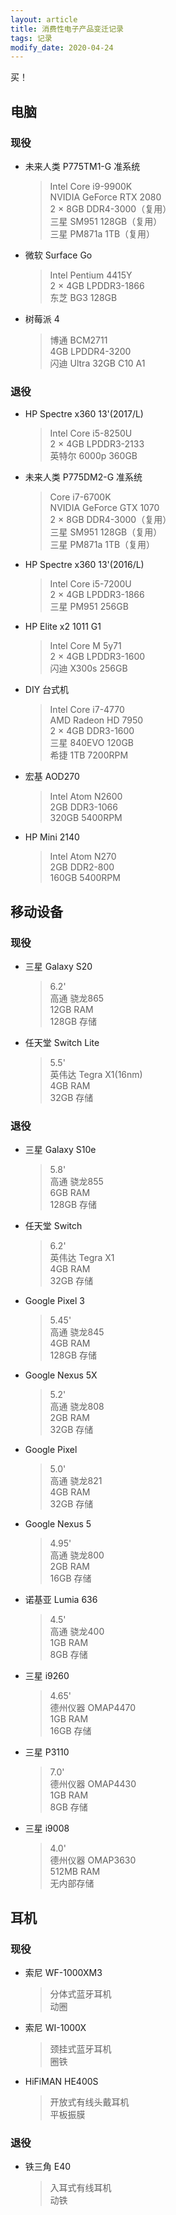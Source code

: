 ```yaml
---
layout: article
title: 消费性电子产品变迁记录
tags: 记录
modify_date: 2020-04-24
---
```

买！
<!--more-->

## 电脑
### 现役
- 未来人类 P775TM1-G 准系统
  > Intel Core i9-9900K  
  > NVIDIA GeForce RTX 2080  
  > 2 × 8GB DDR4-3000（复用）  
  > 三星 SM951 128GB（复用）  
  > 三星 PM871a 1TB（复用）

- 微软 Surface Go
  > Intel Pentium 4415Y  
  > 2 × 4GB LPDDR3-1866  
  > 东芝 BG3 128GB

- 树莓派 4
  > 博通 BCM2711  
  > 4GB LPDDR4-3200  
  > 闪迪 Ultra 32GB C10 A1

### 退役
- HP Spectre x360 13'(2017/L)
  > Intel Core i5-8250U  
  > 2 × 4GB LPDDR3-2133  
  > 英特尔 6000p 360GB

- 未来人类 P775DM2-G 准系统
  > Core i7-6700K  
  > NVIDIA GeForce GTX 1070  
  > 2 × 8GB DDR4-3000（复用）  
  > 三星 SM951 128GB（复用）  
  > 三星 PM871a 1TB（复用）

- HP Spectre x360 13'(2016/L)
  > Intel Core i5-7200U  
  > 2 × 4GB LPDDR3-1866  
  > 三星 PM951 256GB

- HP Elite x2 1011 G1
  > Intel Core M 5y71  
  > 2 × 4GB LPDDR3-1600  
  > 闪迪 X300s 256GB

- DIY 台式机
  > Intel Core i7-4770  
  > AMD Radeon HD 7950  
  > 2 × 4GB DDR3-1600  
  > 三星 840EVO 120GB  
  > 希捷 1TB 7200RPM

- 宏基 AOD270
  > Intel Atom N2600  
  > 2GB DDR3-1066  
  > 320GB 5400RPM

- HP Mini 2140
  > Intel Atom N270  
  > 2GB DDR2-800  
  > 160GB 5400RPM

## 移动设备
### 现役
- 三星 Galaxy S20
  > 6.2'  
  > 高通 骁龙865  
  > 12GB RAM  
  > 128GB 存储

- 任天堂 Switch Lite
  > 5.5'  
  > 英伟达 Tegra X1(16nm)  
  > 4GB RAM  
  > 32GB 存储

### 退役
- 三星 Galaxy S10e
  > 5.8'  
  > 高通 骁龙855  
  > 6GB RAM  
  > 128GB 存储

- 任天堂 Switch
  > 6.2'  
  > 英伟达 Tegra X1  
  > 4GB RAM  
  > 32GB 存储

- Google Pixel 3
  > 5.45'  
  > 高通 骁龙845  
  > 4GB RAM  
  > 128GB 存储

- Google Nexus 5X
  > 5.2'  
  > 高通 骁龙808  
  > 2GB RAM  
  > 32GB 存储

- Google Pixel
  > 5.0'  
  > 高通 骁龙821  
  > 4GB RAM  
  > 32GB 存储

- Google Nexus 5
  > 4.95'  
  > 高通 骁龙800  
  > 2GB RAM  
  > 16GB 存储

- 诺基亚 Lumia 636
  > 4.5'  
  > 高通 骁龙400  
  > 1GB RAM  
  > 8GB 存储

- 三星 i9260
  > 4.65'  
  > 德州仪器 OMAP4470  
  > 1GB RAM  
  > 16GB 存储

- 三星 P3110
  > 7.0'  
  > 德州仪器 OMAP4430  
  > 1GB RAM  
  > 8GB 存储

- 三星 i9008
  > 4.0'  
  > 德州仪器 OMAP3630  
  > 512MB RAM  
  > 无内部存储

## 耳机
### 现役
- 索尼 WF-1000XM3
  > 分体式蓝牙耳机  
  > 动圈

- 索尼 WI-1000X
  > 颈挂式蓝牙耳机  
  > 圈铁

- HiFiMAN HE400S
  > 开放式有线头戴耳机  
  > 平板振膜

### 退役
- 铁三角 E40
  > 入耳式有线耳机  
  > 动铁
